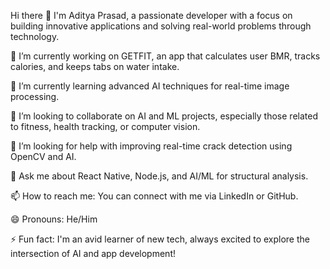 Hi there 👋
I'm Aditya Prasad, a passionate developer with a focus on building innovative applications and solving real-world problems through technology.

🔭 I’m currently working on GETFIT, an app that calculates user BMR, tracks calories, and keeps tabs on water intake.

🌱 I’m currently learning advanced AI techniques for real-time image processing.

👯 I’m looking to collaborate on AI and ML projects, especially those related to fitness, health tracking, or computer vision.

🤔 I’m looking for help with improving real-time crack detection using OpenCV and AI.

💬 Ask me about React Native, Node.js, and AI/ML for structural analysis.

📫 How to reach me: You can connect with me via LinkedIn or GitHub.

😄 Pronouns: He/Him

⚡ Fun fact: I'm an avid learner of new tech, always excited to explore the intersection of AI and app development!
